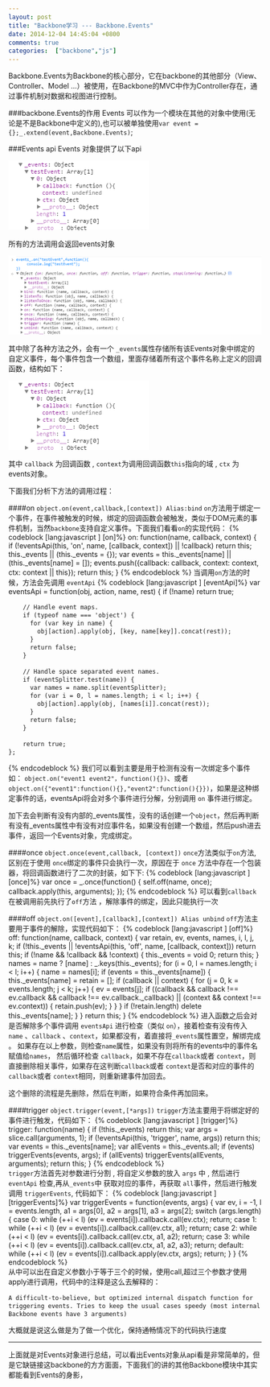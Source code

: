 ```yaml
---
layout: post
title: "Backbone学习 --- Backbone.Events"
date: 2014-12-04 14:45:04 +0800
comments: true
categories:  ["backbone","js"]
---
```


Backbone.Events为Backbone的核心部分，它在backbone的其他部分（View、Controller、Model ...）被使用，在Backbone的MVC中作为Controller存在，通过事件机制对数据和视图进行控制。

<!-- more -->

###backbone.Events的作用
Events 可以作为一个模块在其他的对象中使用(无论是不是Backbone中定义的),也可以被单独使用`var event = {};_.extend(event,Backbone.Events)`;

###Events api
Events 对象提供了以下api

![](https://raw.githubusercontent.com/qbright/post/master/image/0894846c47f2626fb4c5e7e4e3e9637634ec0c172b80-Zq9uqV_fw658.png)

所有的方法调用会返回events对象

![](https://raw.githubusercontent.com/qbright/post/master/image/7d62a9bfd5472b586953a2412a2e27b1a0ba300aa178-c16rEa_fw658.png)

其中除了各种方法之外，会有一个 `_events`属性存储所有该Events对象中绑定的自定义事件，每个事件包含一个数组，里面存储着所有这个事件名称上定义的回调函数，结构如下：

![](https://raw.githubusercontent.com/qbright/post/master/image/0894846c47f2626fb4c5e7e4e3e9637634ec0c172b80-Zq9uqV_fw658.png)

其中 `callback` 为回调函数 , `context`为调用回调函数`this`指向的域 , `ctx` 为 events对象。

下面我们分析下方法的调用过程：

####on   `object.on(event,callback,[context]) Alias:bind`
`on`方法用于绑定一个事件，在事件被触发的时候，绑定的回调函数会被触发，类似于DOM元素的事件机制，当然`backbone`支持自定义事件。下面我们看看`on`的实现代码：
{% codeblock [lang:javascript ] [on]%}
	on: function(name, callback, context) {
      if (!eventsApi(this, 'on', name, [callback, context]) || !callback) return this;
      this._events || (this._events = {});
      var events = this._events[name] || (this._events[name] = []);
      events.push({callback: callback, context: context, ctx: context || this});
      return this;
    }
{% endcodeblock %}
当调用`on`方法的时候，方法会先调用 `eventApi`
{% codeblock [lang:javascript ] [eventApi]%}
	var eventsApi = function(obj, action, name, rest) {
	    if (!name) return true;
	
	    // Handle event maps.
	    if (typeof name === 'object') {
	      for (var key in name) {
	        obj[action].apply(obj, [key, name[key]].concat(rest));
	      }
	      return false;
	    }
	
	    // Handle space separated event names.
	    if (eventSplitter.test(name)) {
	      var names = name.split(eventSplitter);
	      for (var i = 0, l = names.length; i < l; i++) {
	        obj[action].apply(obj, [names[i]].concat(rest));
	      }
	      return false;
	    }
	
	    return true;
  	};
{% endcodeblock %}
我们可以看到主要是用于检测有没有一次绑定多个事件 如： `object.on("event1 event2"，function(){})`、或者 `object.on({"event1":function(){},"event2":function(){}})`，如果是这种绑定事件的话，eventsApi将会对多个事件进行分解，分别调用 `on` 事件进行绑定。

加下去会判断有没有内部的_events属性，没有的话创建一个`object`，然后再判断有没有_events属性中有没有对应事件名，如果没有创建一个数组，然后push进去事件，返回一个Events对象，完成绑定。

####once `object.once(event,callback, [context])`
`once`方法类似于`on`方法,区别在于使用 `once`绑定的事件只会执行一次，原因在于 `once` 方法中存在一个包装器，将回调函数进行了二次的封装，如下下:
{% codeblock [lang:javascript ] [once]%}
	 var once = _.once(function() {
        self.off(name, once);
        callback.apply(this, arguments);
      });
{% endcodeblock %}
可以看到`callback`在被调用前先执行了`off`方法 ，解除事件的绑定，因此只能执行一次

####off `object.on([event],[callback],[context]) Alias unbind`
`off`方法主要用于事件的解除，实现代码如下：
{% codeblock [lang:javascript ] [off]%}
	  off: function(name, callback, context) {
	      var retain, ev, events, names, i, l, j, k;
	      if (!this._events || !eventsApi(this, 'off', name, [callback, context])) return this;
	      if (!name && !callback && !context) {
	        this._events = void 0;
	        return this;
	      }
	      names = name ? [name] : _.keys(this._events);
	      for (i = 0, l = names.length; i < l; i++) {
	        name = names[i];
	        if (events = this._events[name]) {
	          this._events[name] = retain = [];
	          if (callback || context) {
	            for (j = 0, k = events.length; j < k; j++) {
	              ev = events[j];
	              if ((callback && callback !== ev.callback && callback !== ev.callback._callback) ||
	                  (context && context !== ev.context)) {
	                retain.push(ev);
	              }
	            }
	          }
	          if (!retain.length) delete this._events[name];
	        }
	      }
	      return this;
    }
{% endcodeblock %}
进入函数之后会对是否解除多个事件调用 `eventsApi` 进行检查（类似 `on`），接着检查有没有传入 `name` 、`callback` 、`context`，如果都没有，着直接将`_events`属性置空，解绑完成 。
如果存在以上参数，则检查`name`属性，如果没有则将所有的events中的事件名赋值给`names`， 然后循环检查 `callback`，如果不存在`callback`或者 `context`，则直接删除相关事件，如果存在这判断`callback`或者 `context`是否和对应的事件的`callback`或者 `context`相同，则重新建事件加回去。

这个删除的流程是先删除，然后在判断，如果符合条件再加回来。

####trigger `object.trigger(event,[*args])`
`trigger`方法主要用于将绑定好的事件进行触发，代码如下：
{% codeblock [lang:javascript ] [trigger]%}	
	trigger: function(name) {
      if (!this._events) return this;
      var args = slice.call(arguments, 1);
      if (!eventsApi(this, 'trigger', name, args)) return this;
      var events = this._events[name];
      var allEvents = this._events.all;
      if (events) triggerEvents(events, args);
      if (allEvents) triggerEvents(allEvents, arguments);
      return this;
    }
{% endcodeblock %}	
`trigger`方法首先对参数进行分割 , 将自定义参数的放入 `args` 中 , 然后进行 `eventApi` 检查,再从`_events`中 获取对应的事件，再获取 `all`事件，然后进行触发调用 `triggerEvents`, 代码如下：
{% codeblock [lang:javascript ] [triggerEvents]%}
	 var triggerEvents = function(events, args) {
	    var ev, i = -1, l = events.length, a1 = args[0], a2 = args[1], a3 = args[2];
	    switch (args.length) {
	      case 0: while (++i < l) (ev = events[i]).callback.call(ev.ctx); return;
	      case 1: while (++i < l) (ev = events[i]).callback.call(ev.ctx, a1); return;
	      case 2: while (++i < l) (ev = events[i]).callback.call(ev.ctx, a1, a2); return;
	      case 3: while (++i < l) (ev = events[i]).callback.call(ev.ctx, a1, a2, a3); return;
	      default: while (++i < l) (ev = events[i]).callback.apply(ev.ctx, args); return;
    	}
  	}
{% endcodeblock %}			
从中可以出在自定义参数小于等于三个的时候，使用call,超过三个参数才使用apply进行调用，代码中的注释是这么去解释的：

 	A difficult-to-believe, but optimized internal dispatch function for
	triggering events. Tries to keep the usual cases speedy (most internal
	Backbone events have 3 arguments)

大概就是说这么做是为了做一个优化，保持通畅情况下的代码执行速度
  
------------------------
上面就是对Events对象进行总结，可以看出Events对象从api看是非常简单的，但是它缺链接这backbone的方方面面，下面我们的讲的其他Backbone模块中其实都能看到Events的身影，